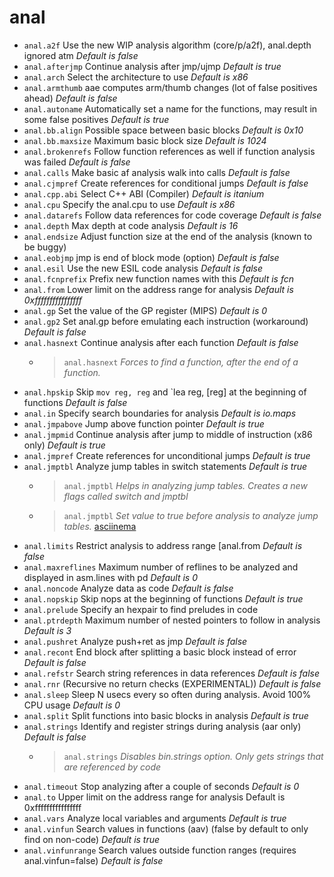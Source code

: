 <!-- TITLE: anal -->

# anal

- `anal.a2f` Use the new WIP analysis algorithm (core/p/a2f), anal.depth ignored atm _Default is false_
- `anal.afterjmp` Continue analysis after jmp/ujmp _Default is true_
- `anal.arch` Select the architecture to use _Default is x86_
- `anal.armthumb` aae computes arm/thumb changes (lot of false positives ahead) _Default is false_
- `anal.autoname` Automatically set a name for the functions, may result in some false positives _Default is true_
- `anal.bb.align` Possible space between basic blocks _Default is 0x10_
- `anal.bb.maxsize` Maximum basic block size _Default is 1024_
- `anal.brokenrefs` Follow function references as well if function analysis was failed _Default is false_
- `anal.calls` Make basic af analysis walk into calls _Default is false_
- `anal.cjmpref` Create references for conditional jumps _Default is false_
- `anal.cpp.abi` Select C++ ABI (Compiler) _Default is itanium_
- `anal.cpu` Specify the anal.cpu to use _Default is x86_
- `anal.datarefs` Follow data references for code coverage _Default is false_
- `anal.depth` Max depth at code analysis _Default is 16_
- `anal.endsize` Adjust function size at the end of the analysis (known to be buggy)
- `anal.eobjmp` jmp is end of block mode (option) _Default is false_
- `anal.esil` Use the new ESIL code analysis _Default is false_
- `anal.fcnprefix` Prefix new function names with this _Default is fcn_
- `anal.from` Lower limit on the address range for analysis _Default is 0xffffffffffffffff_
- `anal.gp` Set the value of the GP register (MIPS) _Default is 0_
- `anal.gp2` Set anal.gp before emulating each instruction (workaround) _Default is false_
- `anal.hasnext` Continue analysis after each function _Default is false_
  - > `anal.hasnext` _Forces to find a function, after the end of a function._
- `anal.hpskip` Skip `mov reg, reg` and `lea reg, [reg] at the beginning of functions _Default is false_
-  `anal.in` Specify search boundaries for analysis _Default is io.maps_
- `anal.jmpabove` Jump above function pointer _Default is true_
-  `anal.jmpmid` Continue analysis after jump to middle of instruction (x86 only) _Default is true_
- `anal.jmpref` Create references for unconditional jumps _Default is true_
- `anal.jmptbl` Analyze jump tables in switch statements _Default is true_
  - > `anal.jmptbl` _Helps in analyzing jump tables. Creates a new flags called switch and jmptbl_
  - > `anal.jmptbl` _Set value to true before analysis to analyze jump tables._ [asciinema](https://asciinema.org/a/OPQxOl3OGIb63m2au6KvHXuVZ)
- `anal.limits` Restrict analysis to address range [anal.from _Default is false_
- `anal.maxreflines` Maximum number of reflines to be analyzed and displayed in asm.lines with pd _Default is 0_
- `anal.noncode` Analyze data as code _Default is false_
- `anal.nopskip` Skip nops at the beginning of functions _Default is true_
- `anal.prelude` Specify an hexpair to find preludes in code
- `anal.ptrdepth` Maximum number of nested pointers to follow in analysis _Default is 3_
- `anal.pushret` Analyze push+ret as jmp _Default is false_
- `anal.recont` End block after splitting a basic block instead of error _Default is false_
- `anal.refstr` Search string references in data references _Default is false_
- `anal.rnr` (Recursive no return checks (EXPERIMENTAL)) _Default is false_
- `anal.sleep` Sleep N usecs every so often during analysis. Avoid 100% CPU usage _Default is 0_
- `anal.split` Split functions into basic blocks in analysis _Default is true_
- `anal.strings` Identify and register strings during analysis (aar only) _Default is false_
  - > `anal.strings` _Disables bin.strings option. Only gets strings that are referenced by code_
- `anal.timeout` Stop analyzing after a couple of seconds _Default is 0_
- `anal.to` Upper limit on the address range for analysis Default is 0xffffffffffffffff
- `anal.vars` Analyze local variables and arguments _Default is true_
- `anal.vinfun` Search values in functions (aav) (false by default to only find on non-code) _Default is true_
- `anal.vinfunrange` Search values outside function ranges (requires anal.vinfun=false) _Default is false_


<p hidden>anal.a2f anal.afterjmp anal.arch anal.armthumb anal.autoname anal.bb.align anal.bb.maxsize anal.bb.split anal.brokenrefs anal.calls anal.cjmpref anal.cpu anal.datarefs anal.depth anal.eobjmp anal.esil anal.fcnprefix anal.from anal.gp anal.hasnext anal.hpskip Skip mov reg, reg and  anal.jmpabove anal.jmpref anal.jmptbl anal.limits anal.maxreflines anal.noncode anal.nopskip anal.prelude anal.ptrdepth anal.pushret anal.recont anal.refstr anal.sleep anal.split anal.strings anal.timeout anal.to anal.vars anal.vinfun anal.vinfunrange jump table</p>

